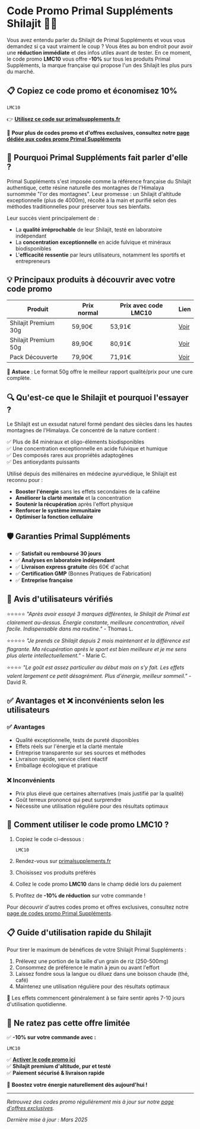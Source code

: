 # Code Promo Primal Suppléments Shilajit 🌿💎

Vous avez entendu parler du Shilajit de Primal Suppléments et vous vous demandez si ça vaut vraiment le coup ? Vous êtes au bon endroit pour avoir une **réduction immédiate** et des infos utiles avant de tester. En ce moment, le code promo **LMC10** vous offre **-10%** sur tous les produits Primal Suppléments, la marque française qui propose l'un des Shilajit les plus purs du marché.

## 📋 Copiez ce code promo et économisez 10%

```
LMC10
```
👉 **[Utilisez ce code sur primalsupplements.fr](https://primalsupplements.fr/?sca_ref=8439359.kLI1QMIcju)**

📌 **Pour plus de codes promo et d'offres exclusives, consultez notre [page dédiée aux codes promo Primal Suppléments](https://www.shilajit.club/code-promo/primal-complements-shilajit-code-promo)**

## 🎯 Pourquoi Primal Suppléments fait parler d'elle ?

Primal Suppléments s'est imposée comme la référence française du Shilajit authentique, cette résine naturelle des montagnes de l'Himalaya surnommée "l'or des montagnes". Leur promesse : un Shilajit d'altitude exceptionnelle (plus de 4000m), récolté à la main et purifié selon des méthodes traditionnelles pour préserver tous ses bienfaits.

Leur succès vient principalement de :

* La **qualité irréprochable** de leur Shilajit, testé en laboratoire indépendant
* La **concentration exceptionnelle** en acide fulvique et minéraux biodisponibles
* L'**efficacité ressentie** par leurs utilisateurs, notamment les sportifs et entrepreneurs

## 💡 Principaux produits à découvrir avec votre code promo

| Produit | Prix normal | Prix avec code LMC10 | Lien |
|---------|-------------|---------------------|------|
| Shilajit Premium 30g | 59,90€ | 53,91€ | [Voir](https://primalsupplements.fr/?sca_ref=8439359.kLI1QMIcju) |
| Shilajit Premium 50g | 89,90€ | 80,91€ | [Voir](https://primalsupplements.fr/?sca_ref=8439359.kLI1QMIcju) |
| Pack Découverte | 79,90€ | 71,91€ | [Voir](https://primalsupplements.fr/?sca_ref=8439359.kLI1QMIcju) |

💬 **Astuce** : Le format 50g offre le meilleur rapport qualité/prix pour une cure complète.

## 🔍 Qu'est-ce que le Shilajit et pourquoi l'essayer ?

Le Shilajit est un exsudat naturel formé pendant des siècles dans les hautes montagnes de l'Himalaya. Ce concentré de la nature contient :

✅ Plus de 84 minéraux et oligo-éléments biodisponibles  
✅ Une concentration exceptionnelle en acide fulvique et humique  
✅ Des composés rares aux propriétés adaptogènes  
✅ Des antioxydants puissants

Utilisé depuis des millénaires en médecine ayurvédique, le Shilajit est reconnu pour :

* **Booster l'énergie** sans les effets secondaires de la caféine
* **Améliorer la clarté mentale** et la concentration
* **Soutenir la récupération** après l'effort physique
* **Renforcer le système immunitaire**
* **Optimiser la fonction cellulaire**

## 🛡️ Garanties Primal Suppléments

* ✅ **Satisfait ou remboursé 30 jours**
* ✅ **Analyses en laboratoire indépendant**
* ✅ **Livraison express gratuite** dès 60€ d'achat
* ✅ **Certification GMP** (Bonnes Pratiques de Fabrication)
* ✅ **Entreprise française**

## 🧪 Avis d'utilisateurs vérifiés

⭐⭐⭐⭐⭐ *"Après avoir essayé 3 marques différentes, le Shilajit de Primal est clairement au-dessus. Énergie constante, meilleure concentration, réveil facile. Indispensable dans ma routine."* - Thomas L.

⭐⭐⭐⭐⭐ *"Je prends ce Shilajit depuis 2 mois maintenant et la différence est flagrante. Ma récupération après le sport est bien meilleure et je me sens plus alerte intellectuellement."* - Marie C.

⭐⭐⭐⭐ *"Le goût est assez particulier au début mais on s'y fait. Les effets valent largement ce petit désagrément. Plus d'énergie, meilleur sommeil."* - David R.

## ✅ Avantages et ❌ inconvénients selon les utilisateurs

### ✅ Avantages
- Qualité exceptionnelle, tests de pureté disponibles
- Effets réels sur l'énergie et la clarté mentale
- Entreprise transparente sur ses sources et méthodes
- Livraison rapide, service client réactif
- Emballage écologique et pratique

### ❌ Inconvénients
- Prix plus élevé que certaines alternatives (mais justifié par la qualité)
- Goût terreux prononcé qui peut surprendre
- Nécessite une utilisation régulière pour des résultats optimaux

## 🎉 Comment utiliser le code promo LMC10 ?

1. Copiez le code ci-dessous :
   ```
   LMC10
   ```

2. Rendez-vous sur [primalsupplements.fr](https://primalsupplements.fr/?sca_ref=8439359.kLI1QMIcju)
3. Choisissez vos produits préférés
4. Collez le code promo **LMC10** dans le champ dédié lors du paiement
5. Profitez de **-10% de réduction** sur votre commande !

Pour découvrir d'autres codes promo et offres exclusives, consultez notre [page de codes promo Primal Suppléments](https://www.shilajit.club/code-promo/primal-complements-shilajit-code-promo).

## 📋 Guide d'utilisation rapide du Shilajit

Pour tirer le maximum de bénéfices de votre Shilajit Primal Suppléments :

1. Prélevez une portion de la taille d'un grain de riz (250-500mg)
2. Consommez de préférence le matin à jeun ou avant l'effort
3. Laissez fondre sous la langue ou diluez dans une boisson chaude (thé, café)
4. Maintenez une utilisation régulière pour des résultats optimaux

🔄 Les effets commencent généralement à se faire sentir après 7-10 jours d'utilisation quotidienne.

## 📢 Ne ratez pas cette offre limitée

✅ **-10% sur votre commande avec :**
```
LMC10
```

✅ **[Activer le code promo ici](https://primalsupplements.fr/?sca_ref=8439359.kLI1QMIcju)**  
✅ **Shilajit premium d'altitude, pur et testé**  
✅ **Paiement sécurisé & livraison rapide**  

🚀 **Boostez votre énergie naturellement dès aujourd'hui !**

---

*Retrouvez des codes promo régulièrement mis à jour sur notre [page d'offres exclusives](https://www.shilajit.club/code-promo/primal-complements-shilajit-code-promo).*

*Dernière mise à jour : Mars 2025*
